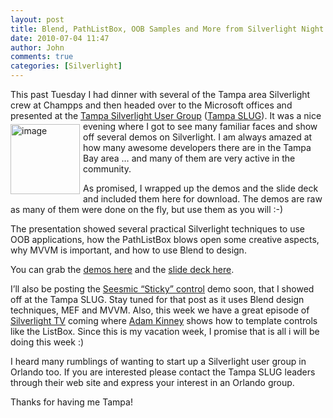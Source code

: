 ```yaml
---
layout: post
title: Blend, PathListBox, OOB Samples and More from Silverlight Night at Tampa SLUG
date: 2010-07-04 11:47
author: John
comments: true
categories: [Silverlight]
---
```

<p>This past Tuesday I had dinner with several of the Tampa area Silverlight crew at Champps and then headed over to the Microsoft offices and presented at the <a href="http://www.tampaslug.net/">Tampa Silverlight User Group</a> (<a href="http://twitter.com/tampaslug">Tampa SLUG</a>). <a href="http://twitter.com/tampaslug"><img style="border-bottom: 0px; border-left: 0px; margin: 5px 5px 5px 0px; display: inline; border-top: 0px; border-right: 0px" title="image" border="0" alt="image" align="left" src="http://images.johnpapa.net/wp-content/uploads/files/media/image/WindowsLiveWriter/BlendPathListBoxOOBSamplesandMorefromSil_7B8D/image_3.png" width="111" height="112" /></a> It was a nice evening where I got to see many familiar faces and show off several demos on Silverlight. I am always amazed at how many awesome developers there are in the Tampa Bay area … and many of them are very active in the community.</p>  <p>As promised, I wrapped up the demos and the slide deck and included them here for download. The demos are raw as many of them were done on the fly, but use them as you will :-) </p>  <p>The presentation showed several practical Silverlight techniques to use OOB applications, how the PathListBox blows open some creative aspects, why MVVM is important, and how to use Blend to design.</p>  <p>You can grab the <a href="http://images.johnpapa.net/wp-content/uploads/files/downloads/tampaslug201007code.rar">demos here</a> and the <a href="http://images.johnpapa.net/wp-content/uploads/files/downloads/tampaslug201007deck.rar">slide deck here</a>.</p>  <p>I’ll also be posting the <a href="/sticky">Seesmic “Sticky” control</a> demo soon, that I showed off at the Tampa SLUG. Stay tuned for that post as it uses Blend design techniques, MEF and MVVM. Also, this week we have a great episode of <a href="http://silverlight.tv">Silverlight TV</a> coming where <a href="http://adamkinney.com">Adam Kinney</a> shows how to template controls like the ListBox. Since this is my vacation week, I promise that is all i will be doing this week :) </p>  <p>I heard many rumblings of wanting to start up a Silverlight user group in Orlando too. If you are interested please contact the Tampa SLUG leaders through their web site and express your interest in an Orlando group. </p>  <p>Thanks for having me Tampa!</p>

